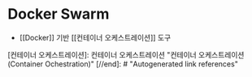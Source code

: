 # Docker Swarm

- [[Docker]] 기반 [[컨테이너 오케스트레이션]] 도구

[//begin]: # "Autogenerated link references for markdown compatibility"
[컨테이너 오케스트레이션]: 컨테이너 오케스트레이션 "컨테이너 오케스트레이션 (Container Ochestration)"
[//end]: # "Autogenerated link references"